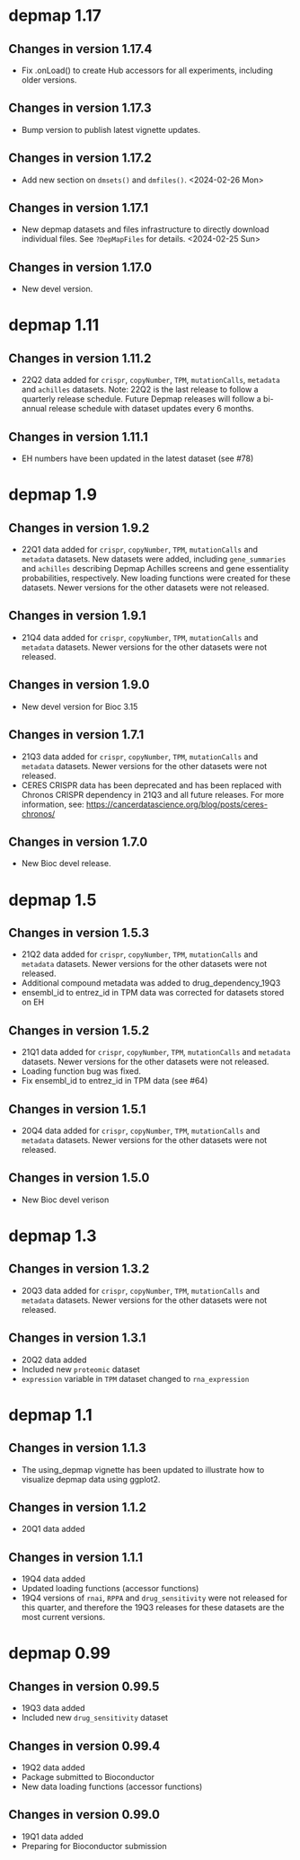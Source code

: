# depmap 1.17

## Changes in version 1.17.4

- Fix .onLoad() to create Hub accessors for all experiments, including
  older versions.

## Changes in version 1.17.3

- Bump version to publish latest vignette updates.

## Changes in version 1.17.2

- Add new section on `dmsets()` and `dmfiles()`. <2024-02-26 Mon>

## Changes in version 1.17.1

- New depmap datasets and files infrastructure to directly download
  individual files. See `?DepMapFiles` for details. <2024-02-25 Sun>

## Changes in version 1.17.0

- New devel version.

# depmap 1.11

## Changes in version 1.11.2

- 22Q2 data added for `crispr`, `copyNumber`, `TPM`, `mutationCalls`,
  `metadata` and `achilles` datasets. Note: 22Q2 is the last release to follow
  a quarterly release schedule. Future Depmap releases will follow a bi-annual
  release schedule with dataset updates every 6 months.

## Changes in version 1.11.1

- EH numbers have been updated in the latest dataset (see #78)

# depmap 1.9

## Changes in version 1.9.2

- 22Q1 data added for `crispr`, `copyNumber`, `TPM`, `mutationCalls`
  and `metadata` datasets. New datasets were added, including `gene_summaries`
  and `achilles` describing Depmap Achilles screens and gene essentiality
  probabilities, respectively. New loading functions were created for these
  datasets. Newer versions for the other datasets were not released.

## Changes in version 1.9.1

- 21Q4 data added for `crispr`, `copyNumber`, `TPM`, `mutationCalls`
  and `metadata` datasets. Newer versions for the other datasets were
  not released.

## Changes in version 1.9.0

- New devel version for Bioc 3.15

## Changes in version 1.7.1

- 21Q3 data added for `crispr`, `copyNumber`, `TPM`, `mutationCalls`
  and `metadata` datasets. Newer versions for the other datasets were
  not released.
- CERES CRISPR data has been deprecated and has been replaced with Chronos
  CRISPR dependency in 21Q3 and all future releases. For more information, see:
  https://cancerdatascience.org/blog/posts/ceres-chronos/

## Changes in version 1.7.0

- New Bioc devel release.

# depmap 1.5

## Changes in version 1.5.3

- 21Q2 data added for `crispr`, `copyNumber`, `TPM`, `mutationCalls`
  and `metadata` datasets. Newer versions for the other datasets were
  not released.
- Additional compound metadata was added to drug_dependency_19Q3
- ensembl_id to entrez_id in TPM data was corrected for datasets stored on EH

## Changes in version 1.5.2

- 21Q1 data added for `crispr`, `copyNumber`, `TPM`, `mutationCalls`
  and `metadata` datasets. Newer versions for the other datasets were
  not released.
- Loading function bug was fixed.
- Fix ensembl_id to entrez_id in TPM data (see #64)

## Changes in version 1.5.1

- 20Q4 data added for `crispr`, `copyNumber`, `TPM`, `mutationCalls`
  and `metadata` datasets. Newer versions for the other datasets
  were not released.

## Changes in version 1.5.0

- New Bioc devel verison

# depmap 1.3

## Changes in version 1.3.2

- 20Q3 data added for `crispr`, `copyNumber`, `TPM`, `mutationCalls`
  and `metadata` datasets. Newer versions for the other datasets
  were not released.

## Changes in version 1.3.1

- 20Q2 data added
- Included new `proteomic` dataset
- `expression` variable in `TPM` dataset changed to `rna_expression`

# depmap 1.1

## Changes in version 1.1.3

- The using_depmap vignette has been updated to illustrate how to
  visualize depmap data using ggplot2.

## Changes in version 1.1.2

- 20Q1 data added

## Changes in version 1.1.1

- 19Q4 data added
- Updated loading functions (accessor functions)
- 19Q4 versions of `rnai`, `RPPA` and `drug_sensitivity` were not
  released for this quarter, and therefore the 19Q3 releases for
  these datasets are the most current versions.

# depmap 0.99

## Changes in version 0.99.5

- 19Q3 data added
- Included new `drug_sensitivity` dataset

## Changes in version 0.99.4

- 19Q2 data added
- Package submitted to Bioconductor
- New data loading functions (accessor functions)

## Changes in version 0.99.0

- 19Q1 data added
- Preparing for Bioconductor submission
